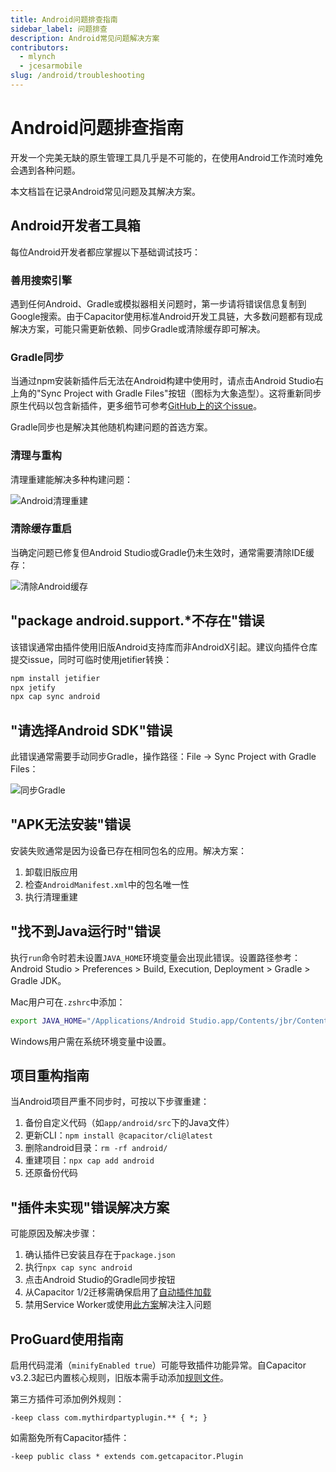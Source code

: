 ```yaml
---
title: Android问题排查指南
sidebar_label: 问题排查
description: Android常见问题解决方案
contributors:
  - mlynch
  - jcesarmobile
slug: /android/troubleshooting
---
```


# Android问题排查指南

开发一个完美无缺的原生管理工具几乎是不可能的，在使用Android工作流时难免会遇到各种问题。

本文档旨在记录Android常见问题及其解决方案。

## Android开发者工具箱

每位Android开发者都应掌握以下基础调试技巧：

### 善用搜索引擎

遇到任何Android、Gradle或模拟器相关问题时，第一步请将错误信息复制到Google搜索。由于Capacitor使用标准Android开发工具链，大多数问题都有现成解决方案，可能只需更新依赖、同步Gradle或清除缓存即可解决。

### Gradle同步

当通过npm安装新插件后无法在Android构建中使用时，请点击Android Studio右上角的"Sync Project with Gradle Files"按钮（图标为大象造型）。这将重新同步原生代码以包含新插件，更多细节可参考[GitHub上的这个issue](https://github.com/ionic-team/capacitor/issues/4012)。

Gradle同步也是解决其他随机构建问题的首选方案。

### 清理与重构

清理重建能解决多种构建问题：

![Android清理重建](../../../static/img/v6/docs/android/clean-rebuild.png)

### 清除缓存重启

当确定问题已修复但Android Studio或Gradle仍未生效时，通常需要清除IDE缓存：

![清除Android缓存](../../../static/img/v6/docs/android/invalidate-caches.png)

## "package android.support.*不存在"错误

该错误通常由插件使用旧版Android支持库而非AndroidX引起。建议向插件仓库提交issue，同时可临时使用jetifier转换：

```bash
npm install jetifier
npx jetify
npx cap sync android
```

## "请选择Android SDK"错误

此错误通常需要手动同步Gradle，操作路径：File -> Sync Project with Gradle Files：

![同步Gradle](../../../static/img/v6/docs/android/sync-gradle.png)

## "APK无法安装"错误

安装失败通常是因为设备已存在相同包名的应用。解决方案：
1. 卸载旧版应用
2. 检查`AndroidManifest.xml`中的包名唯一性
3. 执行清理重建

## "找不到Java运行时"错误

执行`run`命令时若未设置`JAVA_HOME`环境变量会出现此错误。设置路径参考：Android Studio > Preferences > Build, Execution, Deployment > Gradle > Gradle JDK。

Mac用户可在`.zshrc`中添加：
```bash
export JAVA_HOME="/Applications/Android Studio.app/Contents/jbr/Contents/Home"
```

Windows用户需在系统环境变量中设置。

## 项目重构指南

当Android项目严重不同步时，可按以下步骤重建：
1. 备份自定义代码（如`app/android/src`下的Java文件）
2. 更新CLI：`npm install @capacitor/cli@latest`
3. 删除android目录：`rm -rf android/`
4. 重建项目：`npx cap add android`
5. 还原备份代码

## "插件未实现"错误解决方案

可能原因及解决步骤：
1. 确认插件已安装且存在于`package.json`
2. 执行`npx cap sync android`
3. 点击Android Studio的Gradle同步按钮
4. 从Capacitor 1/2迁移需确保启用了[自动插件加载](https://capacitorjs.com/docs/updating/3-0#switch-to-automatic-android-plugin-loading)
5. 禁用Service Worker或使用[此方案](https://github.com/ionic-team/capacitor/issues/1655#issuecomment-579229390)解决注入问题

## ProGuard使用指南

启用代码混淆（`minifyEnabled true`）可能导致插件功能异常。自Capacitor v3.2.3起已内置核心规则，旧版本需手动添加[规则文件](https://github.com/ionic-team/capacitor/blob/main/android/capacitor/proguard-rules.pro)。

第三方插件可添加例外规则：
```
-keep class com.mythirdpartyplugin.** { *; }
```

如需豁免所有Capacitor插件：
```
-keep public class * extends com.getcapacitor.Plugin
```